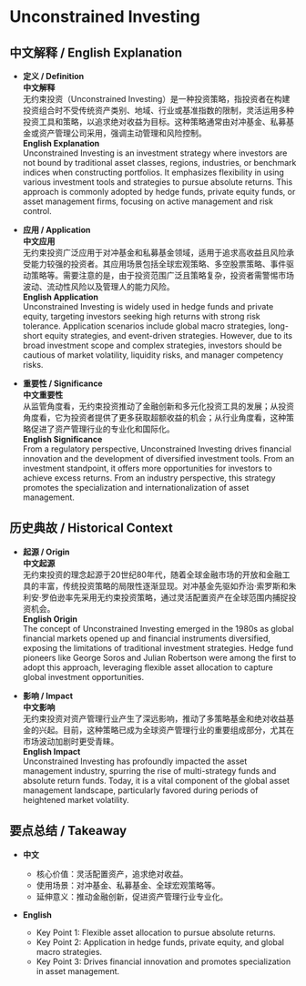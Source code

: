 # Unconstrained Investing

## 中文解释 / English Explanation

* **定义 / Definition**  
  **中文解释**  
  无约束投资（Unconstrained Investing）是一种投资策略，指投资者在构建投资组合时不受传统资产类别、地域、行业或基准指数的限制，灵活运用多种投资工具和策略，以追求绝对收益为目标。这种策略通常由对冲基金、私募基金或资产管理公司采用，强调主动管理和风险控制。  
  **English Explanation**  
  Unconstrained Investing is an investment strategy where investors are not bound by traditional asset classes, regions, industries, or benchmark indices when constructing portfolios. It emphasizes flexibility in using various investment tools and strategies to pursue absolute returns. This approach is commonly adopted by hedge funds, private equity funds, or asset management firms, focusing on active management and risk control.

* **应用 / Application**  
  **中文应用**  
  无约束投资广泛应用于对冲基金和私募基金领域，适用于追求高收益且风险承受能力较强的投资者。其应用场景包括全球宏观策略、多空股票策略、事件驱动策略等。需要注意的是，由于投资范围广泛且策略复杂，投资者需警惕市场波动、流动性风险以及管理人的能力风险。  
  **English Application**  
  Unconstrained Investing is widely used in hedge funds and private equity, targeting investors seeking high returns with strong risk tolerance. Application scenarios include global macro strategies, long-short equity strategies, and event-driven strategies. However, due to its broad investment scope and complex strategies, investors should be cautious of market volatility, liquidity risks, and manager competency risks.

* **重要性 / Significance**  
  **中文重要性**  
  从监管角度看，无约束投资推动了金融创新和多元化投资工具的发展；从投资角度看，它为投资者提供了更多获取超额收益的机会；从行业角度看，这种策略促进了资产管理行业的专业化和国际化。  
  **English Significance**  
  From a regulatory perspective, Unconstrained Investing drives financial innovation and the development of diversified investment tools. From an investment standpoint, it offers more opportunities for investors to achieve excess returns. From an industry perspective, this strategy promotes the specialization and internationalization of asset management.

## 历史典故 / Historical Context

* **起源 / Origin**  
  **中文起源**  
  无约束投资的理念起源于20世纪80年代，随着全球金融市场的开放和金融工具的丰富，传统投资策略的局限性逐渐显现。对冲基金先驱如乔治·索罗斯和朱利安·罗伯逊率先采用无约束投资策略，通过灵活配置资产在全球范围内捕捉投资机会。  
  **English Origin**  
  The concept of Unconstrained Investing emerged in the 1980s as global financial markets opened up and financial instruments diversified, exposing the limitations of traditional investment strategies. Hedge fund pioneers like George Soros and Julian Robertson were among the first to adopt this approach, leveraging flexible asset allocation to capture global investment opportunities.

* **影响 / Impact**  
  **中文影响**  
  无约束投资对资产管理行业产生了深远影响，推动了多策略基金和绝对收益基金的兴起。目前，这种策略已成为全球资产管理行业的重要组成部分，尤其在市场波动加剧时更受青睐。  
  **English Impact**  
  Unconstrained Investing has profoundly impacted the asset management industry, spurring the rise of multi-strategy funds and absolute return funds. Today, it is a vital component of the global asset management landscape, particularly favored during periods of heightened market volatility.

## 要点总结 / Takeaway

* **中文**  
  - 核心价值：灵活配置资产，追求绝对收益。  
  - 使用场景：对冲基金、私募基金、全球宏观策略等。  
  - 延伸意义：推动金融创新，促进资产管理行业专业化。  

* **English**  
  - Key Point 1: Flexible asset allocation to pursue absolute returns.  
  - Key Point 2: Application in hedge funds, private equity, and global macro strategies.  
  - Key Point 3: Drives financial innovation and promotes specialization in asset management.